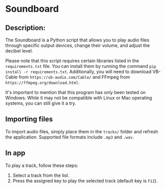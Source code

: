 # Soundboard
## Description:
The Soundboard is a Python script that allows you to play audio files through specific output devices, change their volume, and adjust the decibel level.

Please note that this script requires certain libraries listed in the `requirements.txt` file. You can install them by running the command `pip install -r requirements.txt`. Additionally, you will need to download VB-Cable from `https://vb-audio.com/Cable/` and FFmpeg from `https://ffmpeg.org/download.html`.

It's important to mention that this program has only been tested on Windows. While it may not be compatible with Linux or Mac operating systems, you can still give it a try.

## Importing files
To import audio files, simply place them in the `tracks/` folder and refresh the application. Supported file formats include `.mp3` and `.wav`.

## In app
To play a track, follow these steps:

1. Select a track from the list.
2. Press the assigned key to play the selected track (default key is `F12`).
